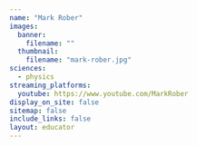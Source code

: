 ```yaml
---
name: "Mark Rober"
images:
  banner:
    filename: ""
  thumbnail:
    filename: "mark-rober.jpg"
sciences:
  - physics
streaming_platforms:
  youtube: https://www.youtube.com/MarkRober
display_on_site: false
sitemap: false
include_links: false
layout: educator
---
```

